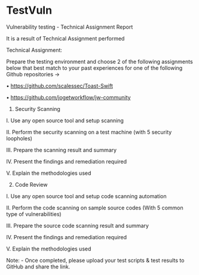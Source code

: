 # TestVuln
Vulnerability testing - Technical Assignment Report

It is a result of Technical Assignment performed

Technical Assignment:

Prepare the testing environment and choose 2 of the following assignments below that best match to your past experiences for one of the following Github repositories -> 

•	https://github.com/scalessec/Toast-Swift 

•	https://github.com/jogetworkflow/jw-community 

1.	Security Scanning

  I.	Use any open source tool and setup scanning

  II.	Perform the security scanning on a test machine (with 5 security loopholes)
  
  III.	Prepare the scanning result and summary
  
  IV.	Present the findings and remediation required
  
  V.	Explain the methodologies used
  
2.	Code Review
	
  I.	Use any open source tool and setup code scanning automation
  
  II.	Perform the code scanning on sample source codes (With 5 common type of vulnerabilities)
  
  III.	Prepare the source code scanning result and summary
  
  IV.	Present the findings and remediation required
  
  V.	Explain the methodologies used
  
Note: - Once completed, please upload your test scripts & test results to GitHub and share the link.
